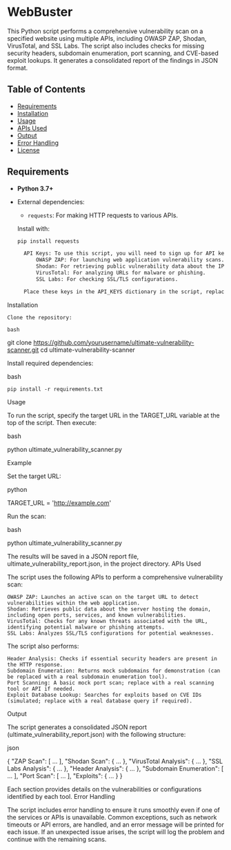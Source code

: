# WebBuster

This Python script performs a comprehensive vulnerability scan on a specified website using multiple APIs, including OWASP ZAP, Shodan, VirusTotal, and SSL Labs. The script also includes checks for missing security headers, subdomain enumeration, port scanning, and CVE-based exploit lookups. It generates a consolidated report of the findings in JSON format.

## Table of Contents

- [Requirements](#requirements)
- [Installation](#installation)
- [Usage](#usage)
- [APIs Used](#apis-used)
- [Output](#output)
- [Error Handling](#error-handling)
- [License](#license)

## Requirements

- **Python 3.7+**
- External dependencies:
  - `requests`: For making HTTP requests to various APIs.
  
  Install with:
  ```bash
  pip install requests

    API Keys: To use this script, you will need to sign up for API keys from the following services:
        OWASP ZAP: For launching web application vulnerability scans.
        Shodan: For retrieving public vulnerability data about the IP or domain.
        VirusTotal: For analyzing URLs for malware or phishing.
        SSL Labs: For checking SSL/TLS configurations.

    Place these keys in the API_KEYS dictionary in the script, replacing "your_owasp_zap_api_key", "your_shodan_api_key", "your_virustotal_api_key", and "your_ssl_labs_api_key" with your actual keys.

Installation

    Clone the repository:

    bash

git clone https://github.com/yourusername/ultimate-vulnerability-scanner.git
cd ultimate-vulnerability-scanner

Install required dependencies:

bash

    pip install -r requirements.txt

Usage

To run the script, specify the target URL in the TARGET_URL variable at the top of the script. Then execute:

bash

python ultimate_vulnerability_scanner.py

Example

Set the target URL:

python

TARGET_URL = 'http://example.com'

Run the scan:

bash

python ultimate_vulnerability_scanner.py

The results will be saved in a JSON report file, ultimate_vulnerability_report.json, in the project directory.
APIs Used

The script uses the following APIs to perform a comprehensive vulnerability scan:

    OWASP ZAP: Launches an active scan on the target URL to detect vulnerabilities within the web application.
    Shodan: Retrieves public data about the server hosting the domain, including open ports, services, and known vulnerabilities.
    VirusTotal: Checks for any known threats associated with the URL, identifying potential malware or phishing attempts.
    SSL Labs: Analyzes SSL/TLS configurations for potential weaknesses.

The script also performs:

    Header Analysis: Checks if essential security headers are present in the HTTP response.
    Subdomain Enumeration: Returns mock subdomains for demonstration (can be replaced with a real subdomain enumeration tool).
    Port Scanning: A basic mock port scan; replace with a real scanning tool or API if needed.
    Exploit Database Lookup: Searches for exploits based on CVE IDs (simulated; replace with a real database query if required).

Output

The script generates a consolidated JSON report (ultimate_vulnerability_report.json) with the following structure:

json

{
    "ZAP Scan": [ ... ],
    "Shodan Scan": { ... },
    "VirusTotal Analysis": { ... },
    "SSL Labs Analysis": { ... },
    "Header Analysis": { ... },
    "Subdomain Enumeration": [ ... ],
    "Port Scan": [ ... ],
    "Exploits": { ... }
}

Each section provides details on the vulnerabilities or configurations identified by each tool.
Error Handling

The script includes error handling to ensure it runs smoothly even if one of the services or APIs is unavailable. Common exceptions, such as network timeouts or API errors, are handled, and an error message will be printed for each issue. If an unexpected issue arises, the script will log the problem and continue with the remaining scans.
